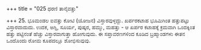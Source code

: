 +++
title = "025 ಧರಣಿ ತಾನೈವತ್ತು"

+++
25. ಭೂಮಂಡಲ ಐವತ್ತು ಕೋಟಿ (ಯೋಜನ) ವಿಸ್ತಾರವುಳ್ಳದ್ದು. ಖರ್ಪರಕಟಾಹ ಭೂಮಿಗಿಂತ ಹತ್ತುಪಟ್ಟು ವಿಸ್ತಾರವಾದುದು. ಉದಕ, ಅಗ್ನಿ, ಸೂರ್ಯ, ಪುಷ್ಕರ, ಹಮ್ಮು, ಮಹತ್ತು  - ಆ ಖರ್ಪರ ಕಟಾಹಕ್ಕೆ ಕ್ರಮವಾಗಿ ಒಂದಕ್ಕಿಂತ ಹತ್ತು ಪಟ್ಟಿನಂತೆ ಹೆಚ್ಚು ವಿಸ್ತಾರವಾಗುತ್ತಾ ಹೋಗುವುದು. ಈ ಸಪ್ತಾವರಣಗಳಿಂದ ಕೂಡಿದ ಬ್ರಹ್ಮಾಂಡಗಳು ಈತನ ಒಂದೊಂದು ರೋಮ ಕೂಪದಲ್ಲೂ  ಶೋಭಿಸುವುವು.